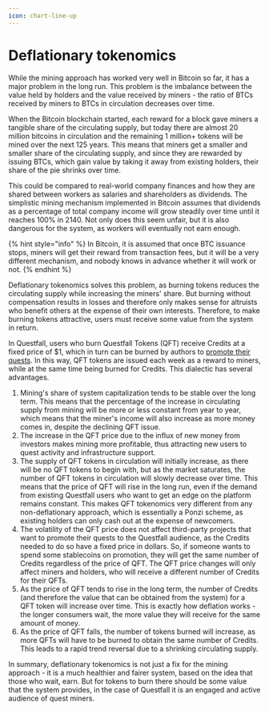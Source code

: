 ```yaml
---
icon: chart-line-up
---
```


# Deflationary tokenomics

While the mining approach has worked very well in Bitcoin so far, it has a major problem in the long run. This problem is the imbalance between the value held by holders and the value received by miners - the ratio of BTCs received by miners to BTCs in circulation decreases over time.

When the Bitcoin blockchain started, each reward for a block gave miners a tangible share of the circulating supply, but today there are almost 20 million bitcoins in circulation and the remaining 1 million+ tokens will be mined over the next 125 years. This means that miners get a smaller and smaller share of the circulating supply, and since they are rewarded by issuing BTCs, which gain value by taking it away from existing holders, their share of the pie shrinks over time.

This could be compared to real-world company finances and how they are shared between workers as salaries and shareholders as dividends. The simplistic mining mechanism implemented in Bitcoin assumes that dividends as a percentage of total company income will grow steadily over time until it reaches 100% in 2140. Not only does this seem unfair, but it is also dangerous for the system, as workers will eventually not earn enough.

{% hint style="info" %}
In Bitcoin, it is assumed that once BTC issuance stops, miners will get their reward from transaction fees, but it will be a very different mechanism, and nobody knows in advance whether it will work or not.
{% endhint %}

Deflationary tokenomics solves this problem, as burning tokens reduces the circulating supply while increasing the miners' share. But burning without compensation results in losses and therefore only makes sense for altruists who benefit others at the expense of their own interests. Therefore, to make burning tokens attractive, users must receive some value from the system in return.

In Questfall, users who burn Questfall Tokens (QFT) receive Credits at a fixed price of $1, which in turn can be burned by authors to [promote their quests](../quest-mining/quest-promotion.md). In this way, QFT tokens are issued each week as a reward to miners, while at the same time being burned for Credits. This dialectic has several advantages.

1. Mining's share of system capitalization tends to be stable over the long term. This means that the percentage of the increase in circulating supply from mining will be more or less constant from year to year, which means that the miner's income will also increase as more money comes in, despite the declining QFT issue.
2. The increase in the QFT price due to the influx of new money from investors makes mining more profitable, thus attracting new users to quest activity and infrastructure support.
3. The supply of QFT tokens in circulation will initially increase, as there will be no QFT tokens to begin with, but as the market saturates, the number of QFT tokens in circulation will slowly decrease over time. This means that the price of QFT will rise in the long run, even if the demand from existing Questfall users who want to get an edge on the platform remains constant. This makes QFT tokenomics very different from any non-deflationary approach, which is essentially a Ponzi scheme, as existing holders can only cash out at the expense of newcomers.
4. The volatility of the QFT price does not affect third-party projects that want to promote their quests to the Questfall audience, as the Credits needed to do so have a fixed price in dollars. So, if someone wants to spend some stablecoins on promotion, they will get the same number of Credits regardless of the price of QFT. The QFT price changes will only affect miners and holders, who will receive a different number of Credits for their QFTs.
5. As the price of QFT tends to rise in the long term, the number of Credits (and therefore the value that can be obtained from the system) for a QFT token will increase over time. This is exactly how deflation works - the longer consumers wait, the more value they will receive for the same amount of money.
6. As the price of QFT falls, the number of tokens burned will increase, as more QFTs will have to be burned to obtain the same number of Credits. This leads to a rapid trend reversal due to a shrinking circulating supply.

In summary, deflationary tokenomics is not just a fix for the mining approach - it is a much healthier and fairer system, based on the idea that those who wait, earn. But for tokens to burn there should be some value that the system provides, in the case of Questfall it is an engaged and active audience of quest miners.
